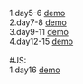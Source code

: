 1.day5-6
[demo](https://supergintoki.github.io/Yorozuya/day5-6/resume.html)
</br>
2.day7-8
[demo](https://supergintoki.github.io/Yorozuya/day7-8/day7-8.html)
</br>
3.day9-11
[demo](https://supergintoki.github.io/Yorozuya/day9-11/day9-11.html)
</br>
4.day12-15
[demo](https://supergintoki.github.io/Yorozuya/day12-15/day12-15.html)
</br>
</br>
#JS:
</br>
1.day16
[demo](https://supergintoki.github.io/Yorozuya/day16/resume.html)
</br>

